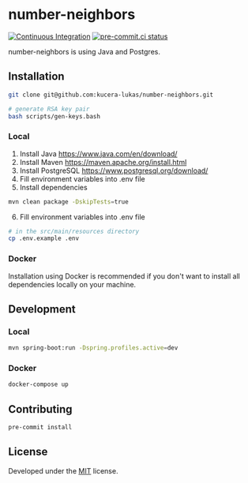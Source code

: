 # number-neighbors

[![Continuous Integration](https://github.com/kucera-lukas/number-neighbors/actions/workflows/ci.yml/badge.svg)](https://github.com/kucera-lukas/number-neighbors/actions/workflows/ci.yml)
[![pre-commit.ci status](https://results.pre-commit.ci/badge/github/stegoer/server/main.svg)](https://results.pre-commit.ci/latest/github/stegoer/server/main)

number-neighbors is using Java and Postgres.

## Installation

```sh
git clone git@github.com:kucera-lukas/number-neighbors.git

# generate RSA key pair
bash scripts/gen-keys.bash
```

### Local

1. Install Java https://www.java.com/en/download/
2. Install Maven https://maven.apache.org/install.html
3. Install PostgreSQL https://www.postgresql.org/download/
4. Fill environment variables into .env file
5. Install dependencies

```sh
mvn clean package -DskipTests=true
```

6. Fill environment variables into .env file

```sh
# in the src/main/resources directory
cp .env.example .env
```

### Docker

Installation using Docker is recommended if you don't want to install all
dependencies locally on your machine.

## Development

### Local

```sh
mvn spring-boot:run -Dspring.profiles.active=dev
```

### Docker

```sh
docker-compose up
```

## Contributing

```sh
pre-commit install
```

## License

Developed under
the [MIT](https://github.com/kucera-lukas/number-neighbors/blob/master/LICENSE)
license.
